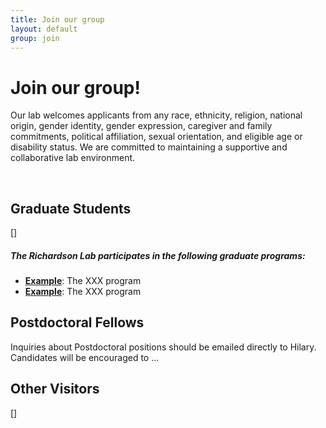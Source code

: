 ```yaml
---
title: Join our group
layout: default
group: join
---
```


# Join our group!
Our lab welcomes applicants from any race, ethnicity, religion, national origin, gender identity, gender expression, caregiver and family commitments, political affiliation, sexual orientation, and eligible age or disability status. We are committed to maintaining a supportive and collaborative lab environment. 

<br/>

## Graduate Students

[]

##### The Richardson Lab participates in the following graduate programs:
  * **[Example](http://biophysics.ucsf.edu/)**: The XXX program
  * **[Example](http://ccb.ucsf.edu/)**: The XXX program

## Postdoctoral Fellows

Inquiries about Postdoctoral positions should be emailed directly to Hilary. Candidates will be encouraged to ...

## Other Visitors

[]

